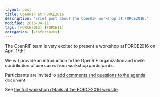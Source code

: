 ```yaml
---
layout: post
title: OpenRIF at FORCE2016
description: "Brief post about the OpenRIF workshop at FORCE2016."
modified: 2016-04-11
tags: [FORCE2016] [FORCE11]
categories: [Conferences]
---
```


The OpenRIF team is very excited to present a workshop at FORCE2016 on April 17th!

We will provide an introduction to the OpenRIF organization and invite contribution of use cases from workshop participants.

Participants are invited to [add comments and questions to the agenda document](https://docs.google.com/document/d/1_cnHSHnNeE8FeqB5JtSkvIWmqTXKMnTlpS_uWmu5yEM/).

See [the full workshop details at the FORCE2016 website](http://force2016.sched.org/event/5wKC).

